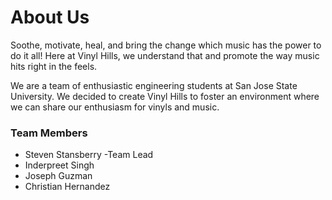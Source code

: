 # About Us
Soothe, motivate, heal, and bring the change which music has the power to do it all!
Here at Vinyl Hills, we understand that and promote the way music hits right in the feels. 

We are a team of enthusiastic engineering students at San Jose State University. 
We decided to create Vinyl Hills to foster an environment where we can share our enthusiasm for vinyls and music.

### Team Members
* Steven Stansberry -Team Lead
* Inderpreet Singh
* Joseph Guzman
* Christian Hernandez
